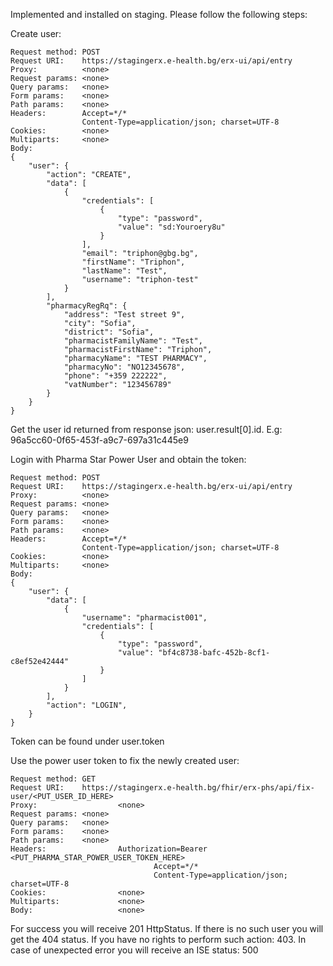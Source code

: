 Implemented and installed on staging. Please follow the following steps:

Create user:
```
Request method:	POST
Request URI:	https://stagingerx.e-health.bg/erx-ui/api/entry
Proxy:			<none>
Request params:	<none>
Query params:	<none>
Form params:	<none>
Path params:	<none>
Headers:		Accept=*/*
				Content-Type=application/json; charset=UTF-8
Cookies:		<none>
Multiparts:		<none>
Body:
{
    "user": {
        "action": "CREATE",
        "data": [
            {
                "credentials": [
                    {
                        "type": "password",
                        "value": "sd:Youroery8u"
                    }
                ],
                "email": "triphon@gbg.bg",
                "firstName": "Triphon",
                "lastName": "Test",
                "username": "triphon-test"
            }
        ],
        "pharmacyRegRq": {
            "address": "Test street 9",
            "city": "Sofia",
            "district": "Sofia",
            "pharmacistFamilyName": "Test",
            "pharmacistFirstName": "Triphon",
            "pharmacyName": "TEST PHARMACY",
            "pharmacyNo": "NO12345678",
            "phone": "+359 222222",
            "vatNumber": "123456789"
        }
    }
}
```

Get the user id returned from response json: user.result[0].id. E.g: 96a5cc60-0f65-453f-a9c7-697a31c445e9

Login with Pharma Star Power User and obtain the token:

```
Request method:	POST
Request URI:	https://stagingerx.e-health.bg/erx-ui/api/entry
Proxy:			<none>
Request params:	<none>
Query params:	<none>
Form params:	<none>
Path params:	<none>
Headers:		Accept=*/*
				Content-Type=application/json; charset=UTF-8
Cookies:		<none>
Multiparts:		<none>
Body:
{
    "user": {
        "data": [
            {
                "username": "pharmacist001",
                "credentials": [
                    {
                        "type": "password",
                        "value": "bf4c8738-bafc-452b-8cf1-c8ef52e42444"
                    }
                ]
            }
        ],
        "action": "LOGIN",
    }
}
```
Token can be found under user.token

Use the power user token to fix the newly created user:

```
Request method: GET
Request URI:    https://stagingerx.e-health.bg/fhir/erx-phs/api/fix-user/<PUT_USER_ID_HERE>
Proxy:                  <none>
Request params: <none>
Query params:   <none>
Form params:    <none>
Path params:    <none>
Headers:                Authorization=Bearer <PUT_PHARMA_STAR_POWER_USER_TOKEN_HERE>
                                Accept=*/*
                                Content-Type=application/json; charset=UTF-8
Cookies:                <none>
Multiparts:             <none>
Body:                   <none>
```
For success you will receive 201 HttpStatus. If there is no such user you will get the 404 status. If you have no rights to perform such action: 403. In case of unexpected error you will receive an ISE status: 500
